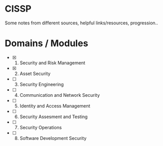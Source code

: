 # CISSP
Some notes from different sources, helpful links/resources, progression..

# Domains / Modules

- [x] 1. Security and Risk Management
- [x] 2. Asset Security
- [ ] 3. Security Engineering
- [ ] 4. Communication and Network Security
- [ ] 5. Identity and Access Management
- [ ] 6. Security Assesment and Testing
- [ ] 7. Security Operations
- [ ] 8. Software Development Security
